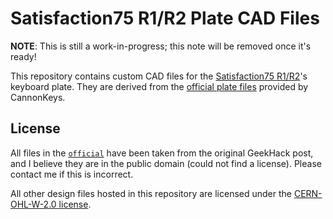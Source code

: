 # Satisfaction75 R1/R2 Plate CAD Files

**NOTE**: This is still a work-in-progress; this note will be removed once it's ready!

This repository contains custom CAD files for the [Satisfaction75 R1/R2](https://cannonkeys.com/collections/satisfaction-75)'s keyboard plate. They are derived from the [official plate files](https://geekhack.org/index.php?topic=100419.msg2769155#msg2769155) provided by CannonKeys.

## License

All files in the [`official`](./official/) have been taken from the original GeekHack post, and I believe they are in the public domain (could not find a license). Please contact me if this is incorrect.

All other design files hosted in this repository are licensed under the [CERN-OHL-W-2.0 license](./LICENSE).

